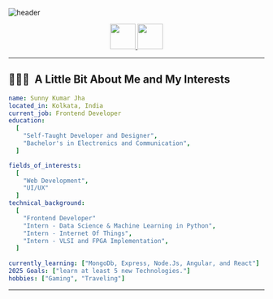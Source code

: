 ![header](https://capsule-render.vercel.app/api?type=waving&color=auto&height=300&section=header&text=Sunny%20Kumar%20Jha&fontSize=90)



<p align="center">
<a href="https://jhasunny.netlify.app/">
  <img height="50" src="https://user-images.githubusercontent.com/46517096/166972883-f5f1d88c-0246-4374-88ac-ded0f2cf0699.png"/>
</a>

<a href="https://www.linkedin.com/in/sunny-kumar-jha-56474618b/">
  <img height="50" src="https://user-images.githubusercontent.com/46517096/166973395-19676cd8-f8ec-4abf-83ff-da8243505b82.png"/>
</a>

---

<h2> 👨🏻‍💻 &nbsp;A Little Bit About Me and My Interests</h2>

```yaml
name: Sunny Kumar Jha
located_in: Kolkata, India
current_job: Frontend Developer
education:
  [
    "Self-Taught Developer and Designer",
    "Bachelor's in Electronics and Communication",
  ]

fields_of_interests:
  [
    "Web Development",
    "UI/UX"
  ]
technical_background:
  [
    "Frontend Developer"
    "Intern - Data Science & Machine Learning in Python",
    "Intern - Internet Of Things",
    "Intern - VLSI and FPGA Implementation",
  ]
  
currently_learning: ["MongoDb, Express, Node.Js, Angular, and React"]
2025 Goals: ["learn at least 5 new Technologies."]
hobbies: ["Gaming", "Traveling"]
```
  
---  



